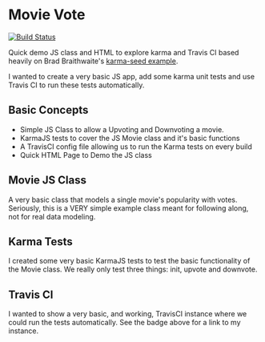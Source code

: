 # Movie Vote

[![Build Status](https://travis-ci.org/arroyolabs-blog/movie-vote.svg?branch=master)](https://travis-ci.org/saarmstrong/movie-vote)

Quick demo JS class and HTML to explore karma and Travis CI based heavily on Brad Braithwaite's [karma-seed example](https://github.com/bbraithwaite/karma-seed).

I wanted to create a very basic JS app, add some karma unit tests and use Travis CI to run these tests automatically.

## Basic Concepts

* Simple JS Class to allow a Upvoting and Downvoting a movie.
* KarmaJS tests to cover the JS Movie class and it's basic functions
* A TravisCI config file allowing us to run the Karma tests on every build
* Quick HTML Page to Demo the JS class

## Movie JS Class

A very basic class that models a single movie's popularity with votes. Seriously, this is a VERY simple example class meant for following along, not for real data modeling.

## Karma Tests

I created some very basic KarmaJS tests to test the basic functionality of the Movie class. We really only test three things: init, upvote and downvote.

## Travis CI

I wanted to show a very basic, and working, TravisCI instance where we could run the tests automatically. See the badge above for a link to my instance.


